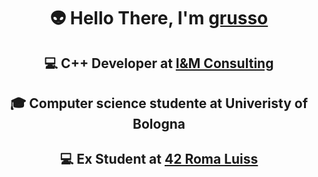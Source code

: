 <h1 align=center> 
  👽 Hello There, I'm <a href="https://github.com/grusso02">grusso</a>
</h1>

<h2 align=center> 
💻 C++ Developer at <a href="[https://42roma.it/en/](https://www.iemmeconsulting.it/)">I&M Consulting</a>
</h2>

<h2 align=center> 
🎓 Computer science studente at Univeristy of Bologna</a>
</h2>

<h2 align=center> 
💻 Ex Student at <a href="https://42roma.it/en/">42 Roma Luiss</a>
</h2>
